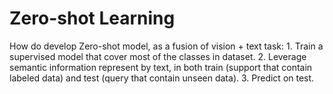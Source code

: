 # Zero-shot Learning

How do develop Zero-shot model, as a fusion of vision + text task:
    1. Train a supervised model that cover most of the classes in dataset.
    2. Leverage semantic information represent by text, in both train (support that contain labeled data) and test (query that contain unseen data).
    3. Predict on test.